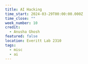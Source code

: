 ```yaml
---
title: AI Hacking
time_start: 2024-03-29T00:00:00.000Z
time_close: ""
week_number: 10
credit:
  - Anusha Ghosh
featured: false
location: Everitt Lab 2310
tags:
  - misc
  - ai
---
```


